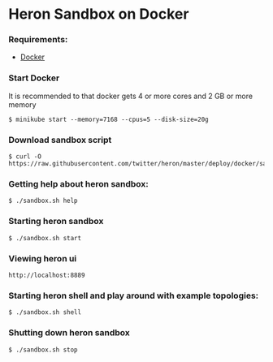 # Heron Sandbox on Docker

### Requirements:
* [Docker](https://docs.docker.com/install/)

### Start Docker
It is recommended to that docker gets 4 or more cores and 2 GB or more memory 
```shell
$ minikube start --memory=7168 --cpus=5 --disk-size=20g
```

### Download sandbox script

```shell
$ curl -O https://raw.githubusercontent.com/twitter/heron/master/deploy/docker/sandbox.sh
```

### Getting help about heron sandbox:

```shell
$ ./sandbox.sh help
```

### Starting heron sandbox

```shell
$ ./sandbox.sh start
```

### Viewing heron ui
```
http://localhost:8889
```

### Starting heron shell and play around with example topologies:
```shell
$ ./sandbox.sh shell
```

### Shutting down heron sandbox
```shell
$ ./sandbox.sh stop
```
